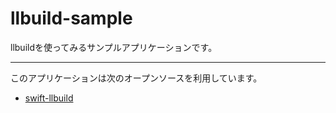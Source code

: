#  llbuild-sample

llbuildを使ってみるサンプルアプリケーションです。

---

このアプリケーションは次のオープンソースを利用しています。

- [swift-llbuild](https://github.com/apple/swift-llbuild)
